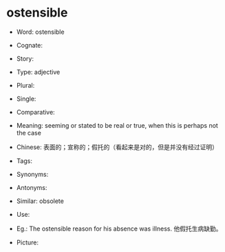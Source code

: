 # ostensible

- Word: ostensible
- Cognate: 
- Story: 

- Type: adjective
- Plural: 
- Single: 
- Comparative: 
- Meaning: seeming or stated to be real or true, when this is perhaps not the case
- Chinese: 表面的；宣称的；假托的（看起来是对的，但是并没有经过证明）
- Tags: 
- Synonyms: 
- Antonyms: 
- Similar: obsolete
- Use: 
- Eg.: The ostensible reason for his absence was illness. 他假托生病缺勤。
- Picture: 

